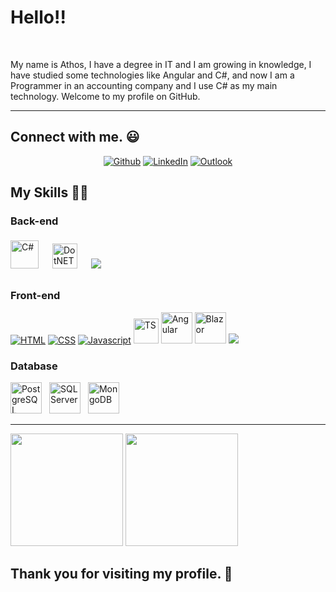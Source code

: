<h1>Hello!!</h1>
  <br>
<p>My name is Athos, I have a degree in IT and I am growing in knowledge, I have studied some technologies like Angular and C#, and now I am a Programmer in an accounting company and I use C# as my main technology. Welcome to my profile on GitHub.</p>

---

## Connect with me. :smiley:

<div align="center">
  <p>
    <a href="https://github.com/AthosSchrapett" target="_blank"><img alt="Github" src="https://img.shields.io/badge/GitHub-%2312100E.svg?&style=for-the-badge&logo=Github&logoColor=white" /></a> 
    <a href="https://www.linkedin.com/in/athos-louzeiro-schrapett/" target="_blank"><img alt="LinkedIn" src="https://img.shields.io/badge/linkedin-%230077B5.svg?&style=for-the-badge&logo=linkedin&logoColor=white" /></a> 
    <a href="mailto:athosschrapett@outlook.com" target="_blank"><img alt="Outlook" src="https://img.shields.io/badge/Microsoft_Outlook-0078D4?style=for-the-badge&logo=microsoft-outlook&logoColor=white" /></a>
  </p>
</div>

<h2>My Skills 🧑‍💻</h2>

<h3>Back-end</h3>
<a style="padding-right:8px;" href="https://docs.microsoft.com/pt-br/dotnet/csharp/" target="_blank"> <img src="https://upload.wikimedia.org/wikipedia/commons/thumb/b/bd/Logo_C_sharp.svg/1820px-Logo_C_sharp.svg.png" alt="C#" height="45" /></a>
<a style="padding-right:8px;" href="https://dotnet.microsoft.com/en-us/" target="_blank"> <img style="margin: 10px" src="https://upload.wikimedia.org/wikipedia/commons/thumb/e/ee/.NET_Core_Logo.svg/1200px-.NET_Core_Logo.svg.png" alt="DotNET" height="40" /></a> 
<a style="padding-right:8px;" href="https://nodejs.org" target="_blank"> <img src="https://img.icons8.com/color/48/000000/nodejs.png"/></a>

<br>

<h3>Front-end</h3>

<a href="https://www.w3.org/html/" target="_blank"> <img src="https://img.icons8.com/color/48/000000/html-5.png" alt="HTML"/></a> 
<a href="https://www.w3schools.com/css/" target="_blank"> <img src="https://img.icons8.com/color/48/000000/css3.png" alt="CSS"/></a>
<a href="https://developer.mozilla.org/en-US/docs/Web/JavaScript" target="_blank"><img src="https://img.icons8.com/color/48/000000/javascript.png" alt="Javascript"></a>
<a href="https://www.typescriptlang.org/" target="_blank"> <img height="40" src="https://upload.wikimedia.org/wikipedia/commons/thumb/4/4c/Typescript_logo_2020.svg/1200px-Typescript_logo_2020.svg.png" alt="TS"/></a>
<a href="https://angular.io/start" target="_blank"> <img src="https://upload.wikimedia.org/wikipedia/commons/thumb/c/cf/Angular_full_color_logo.svg/2048px-Angular_full_color_logo.svg.png" alt="Angular" height="50"/></a>
<a href="https://dotnet.microsoft.com/en-us/apps/aspnet/web-apps/blazor" target="_blank"> <img src="https://upload.wikimedia.org/wikipedia/commons/thumb/d/d0/Blazor.png/800px-Blazor.png" alt="Blazor" height="50"/></a> 
<a href="https://getbootstrap.com" target="_blank"> <img src="https://img.icons8.com/color/48/000000/bootstrap.png"/></a>

<h3>Database</h3>
<a style="padding-right:8px;" href="https://www.postgresql.org/" target="_blank"> <img src="https://upload.wikimedia.org/wikipedia/commons/thumb/2/29/Postgresql_elephant.svg/1985px-Postgresql_elephant.svg.png" height="50" alt="PostgreSQL"/></a>
<a style="padding-right:8px;" href="https://www.microsoft.com/pt-br/sql-server" target="_blank"> <img src="https://logodownload.org/wp-content/uploads/2016/10/Microsoft-SQL-Server-Logo-1.png" height="50" alt="SQLServer"/></a>
<a style="padding-right:8px;" href="https://www.mongodb.com/" target="_blank"> <img src="https://webimages.mongodb.com/_com_assets/cms/kuyjf3vea2hg34taa-horizontal_default_slate_blue.svg?auto=format%252Ccompress" height="50" alt="MongoDB"/></a>

<hr>

<div>
    <img height="180em" src="https://github-readme-stats.vercel.app/api?username=AthosSchrapett&show_icons=true&theme=dracula" />
    <img height="180em" src="https://github-readme-stats.vercel.app/api/top-langs/?username=AthosSchrapett&theme=dracula&layout=compact" />
</div>

## Thank you for visiting my profile. :gem:
